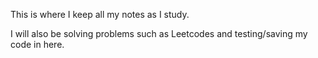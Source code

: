 This is where I keep all my notes as I study.

I will also be solving problems such as Leetcodes and testing/saving my code in here.

